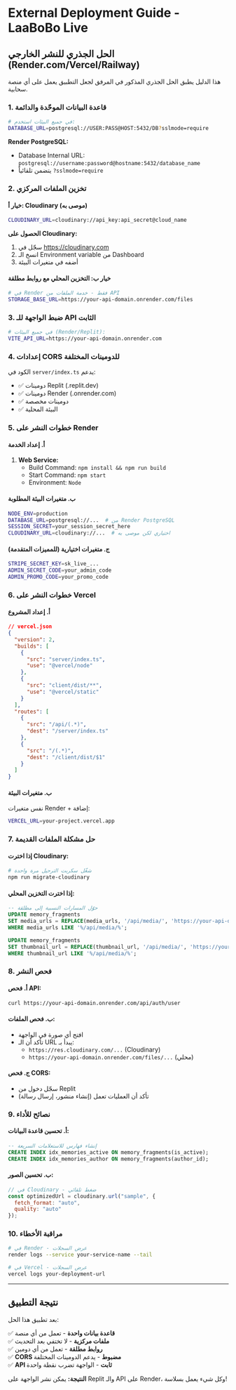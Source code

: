 # External Deployment Guide - LaaBoBo Live

## الحل الجذري للنشر الخارجي (Render.com/Vercel/Railway)

هذا الدليل يطبق الحل الجذري المذكور في المرفق لجعل التطبيق يعمل على أي منصة سحابية.

### 1. قاعدة البيانات الموحّدة والدائمة

```bash
# في جميع البيئات استخدم:
DATABASE_URL=postgresql://USER:PASS@HOST:5432/DB?sslmode=require
```

**Render PostgreSQL:**
- Database Internal URL: `postgresql://username:password@hostname:5432/database_name`
- يتضمن تلقائياً `?sslmode=require`

### 2. تخزين الملفات المركزي

#### خيار أ: Cloudinary (موصى به)
```bash
CLOUDINARY_URL=cloudinary://api_key:api_secret@cloud_name
```

**الحصول على Cloudinary:**
1. سجّل في https://cloudinary.com
2. انسخ الـ Environment variable من Dashboard
3. أضفه في متغيرات البيئة

#### خيار ب: التخزين المحلي مع روابط مطلقة
```bash
# في Render فقط - خدمة الملفات من API
STORAGE_BASE_URL=https://your-api-domain.onrender.com/files
```

### 3. ضبط الواجهة للـ API الثابت

```bash
# في جميع البيئات (Render/Replit):
VITE_API_URL=https://your-api-domain.onrender.com
```

### 4. إعدادات CORS للدومينات المختلفة

الكود في `server/index.ts` يدعم:
- ✅ دومينات Replit (.replit.dev)
- ✅ دومينات Render (.onrender.com) 
- ✅ دومينات مخصصة
- ✅ البيئة المحلية

### 5. خطوات النشر على Render

#### أ. إعداد الخدمة
1. **Web Service:**
   - Build Command: `npm install && npm run build`
   - Start Command: `npm start`
   - Environment: `Node`

#### ب. متغيرات البيئة المطلوبة
```bash
NODE_ENV=production
DATABASE_URL=postgresql://...  # من Render PostgreSQL
SESSION_SECRET=your_session_secret_here
CLOUDINARY_URL=cloudinary://...  # اختياري لكن موصى به
```

#### ج. متغيرات اختيارية (للمميزات المتقدمة)
```bash
STRIPE_SECRET_KEY=sk_live_...
ADMIN_SECRET_CODE=your_admin_code
ADMIN_PROMO_CODE=your_promo_code
```

### 6. خطوات النشر على Vercel

#### أ. إعداد المشروع
```json
// vercel.json
{
  "version": 2,
  "builds": [
    {
      "src": "server/index.ts",
      "use": "@vercel/node"
    },
    {
      "src": "client/dist/**",
      "use": "@vercel/static"
    }
  ],
  "routes": [
    {
      "src": "/api/(.*)",
      "dest": "/server/index.ts"
    },
    {
      "src": "/(.*)",
      "dest": "/client/dist/$1"
    }
  ]
}
```

#### ب. متغيرات البيئة
نفس متغيرات Render + إضافة:
```bash
VERCEL_URL=your-project.vercel.app
```

### 7. حل مشكلة الملفات القديمة

#### إذا اخترت Cloudinary:
```bash
# شغّل سكربت الترحيل مرة واحدة
npm run migrate-cloudinary
```

#### إذا اخترت التخزين المحلي:
```sql
-- حوّل المسارات النسبية إلى مطلقة
UPDATE memory_fragments 
SET media_urls = REPLACE(media_urls, '/api/media/', 'https://your-api-domain.onrender.com/files/')
WHERE media_urls LIKE '%/api/media/%';

UPDATE memory_fragments 
SET thumbnail_url = REPLACE(thumbnail_url, '/api/media/', 'https://your-api-domain.onrender.com/files/')
WHERE thumbnail_url LIKE '%/api/media/%';
```

### 8. فحص النشر

#### أ. فحص API:
```bash
curl https://your-api-domain.onrender.com/api/auth/user
```

#### ب. فحص الملفات:
- افتح أي صورة في الواجهة
- تأكد أن الـ URL يبدأ بـ:
  - `https://res.cloudinary.com/...` (Cloudinary)
  - `https://your-api-domain.onrender.com/files/...` (محلي)

#### ج. فحص CORS:
- سجّل دخول من Replit
- تأكد أن العمليات تعمل (إنشاء منشور، إرسال رسالة)

### 9. نصائح للأداء

#### أ. تحسين قاعدة البيانات:
```sql
-- إنشاء فهارس للاستعلامات السريعة
CREATE INDEX idx_memories_active ON memory_fragments(is_active);
CREATE INDEX idx_memories_author ON memory_fragments(author_id);
```

#### ب. تحسين الصور:
```javascript
// في Cloudinary - ضغط تلقائي
const optimizedUrl = cloudinary.url("sample", {
  fetch_format: "auto",
  quality: "auto"
});
```

### 10. مراقبة الأخطاء

```bash
# في Render - عرض السجلات
render logs --service your-service-name --tail

# في Vercel - عرض السجلات  
vercel logs your-deployment-url
```

---

## نتيجة التطبيق

بعد تطبيق هذا الحل:

✅ **قاعدة بيانات واحدة** - تعمل من أي منصة  
✅ **ملفات مركزية** - لا تختفي بعد التحديث  
✅ **روابط مطلقة** - تعمل من أي دومين  
✅ **CORS مضبوط** - يدعم الدومينات المختلفة  
✅ **API ثابت** - الواجهة تضرب نقطة واحدة  

**النتيجة:** يمكن نشر الواجهة على Replit والـ API على Render، وكل شيء يعمل بسلاسة!